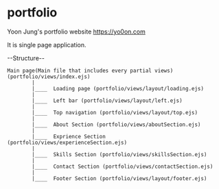 # portfolio
Yoon Jung's portfolio website
https://yo0on.com


It is single page application.

--Structure--

    Main page(Main file that includes every partial views)(portfolio/views/index.ejs)
            |
            |____  Loading page (portfolio/views/layout/loading.ejs)
            |
            |____  Left bar (portfolio/views/layout/left.ejs)
            |
            |____  Top navigation (portfolio/views/layout/top.ejs)
            |
            |____  About Section (portfolio/views/aboutSection.ejs)
            |
            |____  Exprience Section (portfolio/views/experienceSection.ejs)
            |
            |____  Skills Section (portfolio/views/skillsSection.ejs)
            |
            |____  Contact Section (portfolio/views/contactSection.ejs)
            |
            |____  Footer Section (portfolio/views/layout/footer.ejs)
